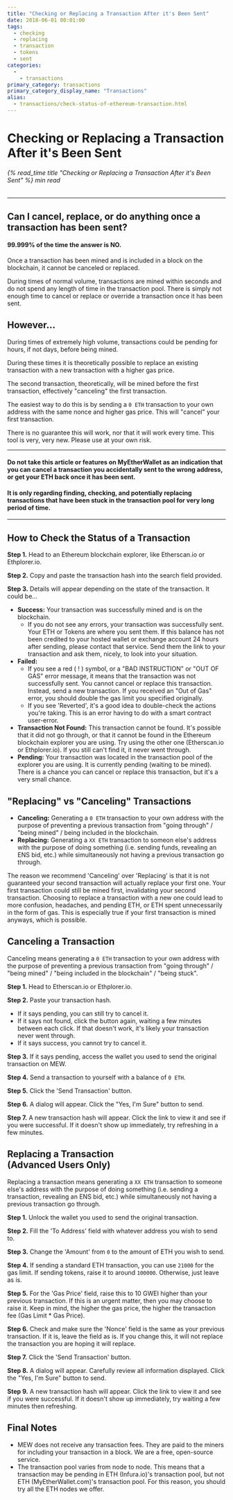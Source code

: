 ```yaml
---
title: "Checking or Replacing a Transaction After it's Been Sent"
date: 2018-06-01 00:01:00
tags:
  - checking
  - replacing
  - transaction
  - tokens
  - sent
categories:
  - 
    - transactions
primary_category: transactions
primary_category_display_name: "Transactions"
alias:
  - transactions/check-status-of-ethereum-transaction.html
---
```


# **Checking or Replacing a Transaction After it's Been Sent**

###### {% read_time title "Checking or Replacing a Transaction After it's Been Sent" %} min read

* * *

## **Can I cancel, replace, or do anything once a transaction has been sent?**

#### **99.999% of the time the answer is NO.**

Once a transaction has been mined and is included in a block on the blockchain, it cannot be canceled or replaced.

During times of normal volume, transactions are mined within seconds and do not spend any length of time in the transaction pool. There is simply not enough time to cancel or replace or override a transaction once it has been sent.

## **However...**

During times of extremely high volume, transactions could be pending for hours, if not days, before being mined.

During these times it is theoretically possible to replace an existing transaction with a new transaction with a higher gas price.

The second transaction, theoretically, will be mined before the first transaction, effectively "canceling" the first transaction.

The easiest way to do this is by sending a `0 ETH` transaction to your own address with the same nonce and higher gas price. This will "cancel" your first transaction.

There is no guarantee this will work, nor that it will work every time. This tool is very, very new. Please use at your own risk.

* * *

#### **Do not take this article or features on MyEtherWallet as an indication that you can cancel a transaction you accidentally sent to the wrong address, or get your ETH back once it has been sent.**

#### **It is only regarding finding, checking, and potentially replacing transactions that have been stuck in the transaction pool for very long period of time.**

* * *

## **How to Check the Status of a Transaction**

**Step 1.** Head to an Ethereum blockchain explorer, like Etherscan.io or Ethplorer.io.

**Step 2.** Copy and paste the transaction hash into the search field provided.

**Step 3.** Details will appear depending on the state of the transaction. It could be...

-   **Success:** Your transaction was successfully mined and is on the blockchain.
    -   If you do not see any errors, your transaction was successfully sent. Your ETH or Tokens are where you sent them. If this balance has not been credited to your hosted wallet or exchange account 24 hours after sending, please contact that service. Send them the link to your transaction and ask them, nicely, to look into your situation.
-   **Failed:**
    -   If you see a red ( ! ) symbol, or a "BAD INSTRUCTION" or "OUT OF GAS" error message, it means that the transaction was not successfully sent. You cannot cancel or replace this transaction. Instead, send a new transaction. If you received an "Out of Gas" error, you should double the gas limit you specified originally.
    -   If you see 'Reverted', it's a good idea to double-check the actions you're taking. This is an error having to do with a smart contract user-error.
-   **Transaction Not Found:** This transaction cannot be found. It's possible that it did not go through, or that it cannot be found in the Ethereum blockchain explorer you are using. Try using the other one (Etherscan.io or Ethplorer.io). If you still can't find it, it never went through.
-   **Pending:** Your transaction was located in the transaction pool of the explorer you are using. It is currently pending (waiting to be mined). There is a chance you can cancel or replace this transaction, but it's a very small chance.

## **"Replacing" vs "Canceling" Transactions**

-   **Canceling:** Generating a `0 ETH` transaction to your own address with the purpose of preventing a previous transaction from "going through" / "being mined" / being included in the blockchain.
-   **Replacing:** Generating a `XX ETH` transaction to someon else's address with the purpose of doing something (i.e. sending funds, revealing an ENS bid, etc.) while simultaneously not having a previous transaction go through.

The reason we recommend 'Canceling' over 'Replacing' is that it is not guaranteed your second transaction will actually replace your first one. Your first transaction could still be mined first, invalidating your second transaction. Choosing to replace a transaction with a new one could lead to more confusion, headaches, and pending ETH, or ETH spent unnecessarily in the form of gas. This is especially true if your first transaction is mined anyways, which is possible.

## **Canceling a Transaction**

Canceling means generating a `0 ETH` transaction to your own address with the purpose of preventing a previous transaction from "going through" / "being mined" / "being included in the blockchain" / "being stuck".

**Step 1.** Head to Etherscan.io or Ethplorer.io.

**Step 2.** Paste your transaction hash.

-   If it says pending, you can still try to cancel it.
-   If it says not found, click the button again, waiting a few minutes between each click. If that doesn't work, it's likely your transaction never went through.
-   If it says success, you cannot try to cancel it.

**Step 3.** If it says pending, access the wallet you used to send the original transaction on MEW.

**Step 4.** Send a transaction to yourself with a balance of `0 ETH`.

**Step 5.** Click the 'Send Transaction' button.

**Step 6.** A dialog will appear. Click the "Yes, I'm Sure" button to send.

**Step 7.** A new transaction hash will appear. Click the link to view it and see if you were successful. If it doesn't show up immediately, try refreshing in a few minutes.

## **Replacing a Transaction<br> (Advanced Users Only)**

Replacing a transaction means generating a `XX ETH` transaction to someone else's address with the purpose of doing something (i.e. sending a transaction, revealing an ENS bid, etc.) while simultaneously not having a previous transaction go through.

**Step 1.** Unlock the wallet you used to send the original transaction.

**Step 2.** Fill the 'To Address' field with whatever address you wish to send to.

**Step 3.** Change the 'Amount' from `0` to the amount of ETH you wish to send.

**Step 4.** If sending a standard ETH transaction, you can use `21000` for the gas limit. If sending tokens, raise it to around `100000`. Otherwise, just leave as is.

**Step 5.** For the 'Gas Price' field, raise this to 10 GWEI higher than your previous transaction. If this is an urgent matter, then you may choose to raise it. Keep in mind, the higher the gas price, the higher the transaction fee (Gas Limit \* Gas Price).

**Step 6.** Check and make sure the 'Nonce' field is the same as your previous transaction. If it is, leave the field as is. If you change this, it will not replace the transaction you are hoping it will replace.

**Step 7.** Click the 'Send Transaction' button.

**Step 8.** A dialog will appear. Carefully review all information displayed. Click the "Yes, I'm Sure" button to send.

**Step 9.** A new transaction hash will appear. Click the link to view it and see if you were successful. If it doesn't show up immediately, try waiting a few minutes then refreshing.

## **Final Notes**

-   MEW does not receive any transaction fees. They are paid to the miners for including your transaction in a block. We are a free, open-source service.
-   The transaction pool varies from node to node. This means that a transaction may be pending in ETH (Infura.io)'s transaction pool, but not ETH (MyEtherWallet.com)'s transaction pool. For this reason, you should try all the ETH nodes we offer.
